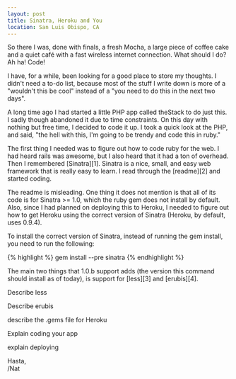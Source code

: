 ```yaml
---
layout: post
title: Sinatra, Heroku and You
location: San Luis Obispo, CA
---
```


So there I was, done with finals, a fresh Mocha, a large piece of coffee cake
and a quiet café with a fast wireless internet connection. What should I do?
Ah ha! Code!

I have, for a while, been looking for a good place to store my thoughts. I
didn't need a to-do list, because most of the stuff I write down is more of a
"wouldn't this be cool" instead of a "you need to do this in the next two
days". 

A long time ago I had started a little PHP app called theStack to do just this.
I sadly though abandoned it due to time constraints. On this day with nothing
but free time, I decided to code it up. I took a quick look at the PHP, and
said, "the hell with this, I'm going to be trendy and code this in ruby."

The first thing I needed was to figure out how to code ruby for the web. I had
heard rails was awesome, but I also heard that it had a ton of overhead. Then I
remembered [Sinatra][1]. Sinatra is a nice, small, and easy web framework that
is really easy to learn. I read through the [readme][2] and started coding.

The readme is misleading. One thing it does not mention is that all of its code
is for Sinatra >= 1.0, which the ruby gem does not install by default. Also,
since I had planned on deploying this to Heroku, I needed to figure out how to
get Heroku using the correct version of Sinatra (Heroku, by default, uses
0.9.4). 

To install the correct version of Sinatra, instead of running the gem install,
you need to run the following:

{% highlight %}
    gem install --pre sinatra
{% endhighlight %}

The main two things that 1.0.b support adds (the version this command should
install as of today), is support for [less][3] and [erubis][4]. 

Describe less

Describe erubis

describe the .gems file for Heroku

Explain coding your app

explain deploying

Hasta,  
/Nat

